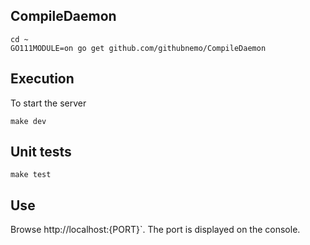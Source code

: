 

## CompileDaemon

```
cd ~
GO111MODULE=on go get github.com/githubnemo/CompileDaemon
```
## Execution

To start the server 

```
make dev
```
## Unit tests

```
make test
```
## Use

Browse http://localhost:{PORT}`. The port is displayed on the console.
